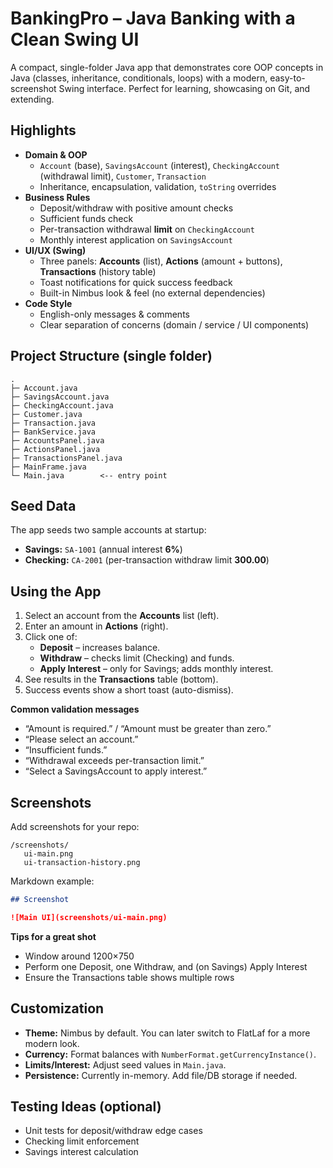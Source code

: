 # BankingPro – Java Banking with a Clean Swing UI

A compact, single-folder Java app that demonstrates core OOP concepts in Java (classes, inheritance, conditionals, loops) with a modern, easy-to-screenshot Swing interface. Perfect for learning, showcasing on Git, and extending.

## Highlights

- **Domain & OOP**
  - `Account` (base), `SavingsAccount` (interest), `CheckingAccount` (withdrawal limit), `Customer`, `Transaction`
  - Inheritance, encapsulation, validation, `toString` overrides
- **Business Rules**
  - Deposit/withdraw with positive amount checks  
  - Sufficient funds check  
  - Per-transaction withdrawal **limit** on `CheckingAccount`  
  - Monthly interest application on `SavingsAccount`
- **UI/UX (Swing)**
  - Three panels: **Accounts** (list), **Actions** (amount + buttons), **Transactions** (history table)
  - Toast notifications for quick success feedback
  - Built-in Nimbus look & feel (no external dependencies)
- **Code Style**
  - English-only messages & comments  
  - Clear separation of concerns (domain / service / UI components)


## Project Structure (single folder)

```
.
├─ Account.java
├─ SavingsAccount.java
├─ CheckingAccount.java
├─ Customer.java
├─ Transaction.java
├─ BankService.java
├─ AccountsPanel.java
├─ ActionsPanel.java
├─ TransactionsPanel.java
├─ MainFrame.java
└─ Main.java        <-- entry point
```


## Seed Data

The app seeds two sample accounts at startup:

- **Savings:** `SA-1001` (annual interest **6%**)  
- **Checking:** `CA-2001` (per-transaction withdraw limit **300.00**)


## Using the App

1. Select an account from the **Accounts** list (left).  
2. Enter an amount in **Actions** (right).  
3. Click one of:
   - **Deposit** – increases balance.
   - **Withdraw** – checks limit (Checking) and funds.
   - **Apply Interest** – only for Savings; adds monthly interest.
4. See results in the **Transactions** table (bottom).  
5. Success events show a short toast (auto-dismiss).

**Common validation messages**
- “Amount is required.” / “Amount must be greater than zero.”
- “Please select an account.”
- “Insufficient funds.”
- “Withdrawal exceeds per-transaction limit.”
- “Select a SavingsAccount to apply interest.”



## Screenshots

Add screenshots for your repo:

```
/screenshots/
   ui-main.png
   ui-transaction-history.png
```

Markdown example:
```md
## Screenshot

![Main UI](screenshots/ui-main.png)

```

**Tips for a great shot**
- Window around 1200×750  
- Perform one Deposit, one Withdraw, and (on Savings) Apply Interest  
- Ensure the Transactions table shows multiple rows


## Customization

- **Theme:** Nimbus by default. You can later switch to FlatLaf for a more modern look.  
- **Currency:** Format balances with `NumberFormat.getCurrencyInstance()`.  
- **Limits/Interest:** Adjust seed values in `Main.java`.  
- **Persistence:** Currently in-memory. Add file/DB storage if needed.


## Testing Ideas (optional)

- Unit tests for deposit/withdraw edge cases  
- Checking limit enforcement  
- Savings interest calculation


